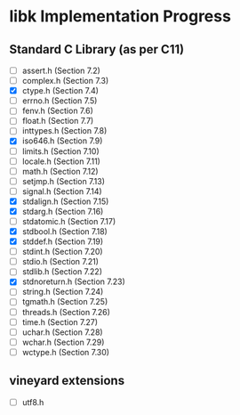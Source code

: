 # libk Implementation Progress #

## Standard C Library (as per C11) ##
- [ ] assert.h (Section 7.2)
- [ ] complex.h (Section 7.3)
- [x] ctype.h (Section 7.4)
- [ ] errno.h (Section 7.5)
- [ ] fenv.h (Section 7.6)
- [ ] float.h (Section 7.7)
- [ ] inttypes.h (Section 7.8)
- [x] iso646.h (Section 7.9)
- [ ] limits.h (Section 7.10)
- [ ] locale.h (Section 7.11)
- [ ] math.h (Section 7.12)
- [ ] setjmp.h (Section 7.13)
- [ ] signal.h (Section 7.14)
- [x] stdalign.h (Section 7.15)
- [x] stdarg.h (Section 7.16)
- [ ] stdatomic.h (Section 7.17)
- [x] stdbool.h (Section 7.18)
- [x] stddef.h (Section 7.19)
- [ ] stdint.h (Section 7.20)
- [ ] stdio.h (Section 7.21)
- [ ] stdlib.h (Section 7.22)
- [x] stdnoreturn.h (Section 7.23)
- [ ] string.h (Section 7.24)
- [ ] tgmath.h (Section 7.25)
- [ ] threads.h (Section 7.26)
- [ ] time.h (Section 7.27)
- [ ] uchar.h (Section 7.28)
- [ ] wchar.h (Section 7.29)
- [ ] wctype.h (Section 7.30)

## vineyard extensions ##
- [ ] utf8.h
